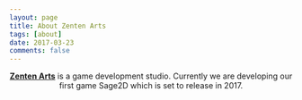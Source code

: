 ```yaml
---
layout: page
title: About Zenten Arts
tags: [about]
date: 2017-03-23
comments: false
---
```


<center><a href="http://zentenarts.com"><b>Zenten Arts</b></a> is a game development studio. Currently we are developing our first game Sage2D which is set to release in 2017.</center>
